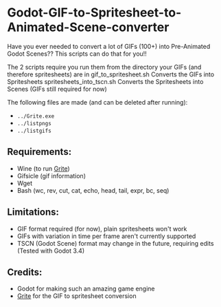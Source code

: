 # Godot-GIF-to-Spritesheet-to-Animated-Scene-converter
Have you ever needed to convert a lot of GIFs (100+) into Pre-Animated Godot Scenes?? This scripts can do that for you!!

The 2 scripts require you run them from the directory your GIFs (and therefore spritesheets) are in
gif_to_spritesheet.sh Converts the GIFs into Spritesheets
spritesheets_into_tscn.sh Converts the Spritesheets into Scenes (GIFs still required for now)

The following files are made (and can be deleted after running):
- `../Grite.exe`
- `../listpngs`
- `../listgifs`

## Requirements:
- Wine (to run [Grite](https://github.com/niallVR/Grite))
- Gifsicle (gif information)
- Wget
- Bash (wc, rev, cut, cat, echo, head, tail, expr, bc, seq)

## Limitations:
- GIF format required (for now), plain spritesheets won't work
- GIFs with variation in time per frame aren't currently supported
- TSCN (Godot Scene) format may change in the future, requiring edits (Tested with Godot 3.4)

## Credits:
- Godot for making such an amazing game engine
- [Grite](https://github.com/niallVR/Grite) for the GIF to spritesheet conversion
